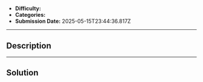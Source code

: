 # 

- **Difficulty:** 
- **Categories:** 
- **Submission Date:** 2025-05-15T23:44:36.817Z

---

## Description


---

## Solution

```

```
